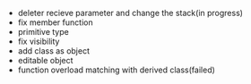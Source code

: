 + deleter recieve parameter and change the stack(in progress)
+ fix member function
+ primitive type
+ fix visibility
+ add class as object
+ editable object
+ function overload matching with derived class(failed)